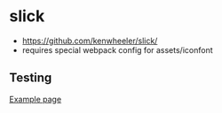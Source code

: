 # slick

-   https://github.com/kenwheeler/slick/
-   requires special webpack config for assets/iconfont

## Testing

[Example page](http://localhost:8081/test-component)
